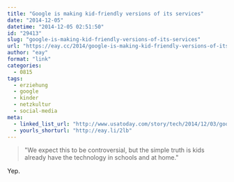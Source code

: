 ```yaml
---
title: "Google is making kid-friendly versions of its services"
date: "2014-12-05"
datetime: "2014-12-05 02:51:50"
id: "29413"
slug: "google-is-making-kid-friendly-versions-of-its-services"
url: "https://eay.cc/2014/google-is-making-kid-friendly-versions-of-its-services/"
author: "eay"
format: "link"
categories:
  - 0815
tags:
  - erziehung
  - google
  - kinder
  - netzkultur
  - social-media
meta:
  - linked_list_url: "http://www.usatoday.com/story/tech/2014/12/03/google-products-revamped-for-under-13-crowd/19803447/"
  - yourls_shorturl: "http://eay.li/2lb"
---
```


> "We expect this to be controversial, but the simple truth is kids already have the technology in schools and at home."

Yep.
